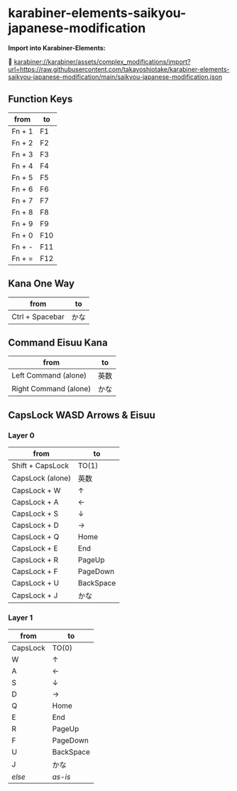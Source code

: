 # karabiner-elements-saikyou-japanese-modification

**Import into Karabiner-Elements:**

🔗 <karabiner://karabiner/assets/complex_modifications/import?url=https://raw.githubusercontent.com/takayoshiotake/karabiner-elements-saikyou-japanese-modification/main/saikyou-japanese-modification.json>

## Function Keys

| from | to |
| - | - |
| Fn + 1 | F1 |
| Fn + 2 | F2 |
| Fn + 3 | F3 |
| Fn + 4 | F4 |
| Fn + 5 | F5 |
| Fn + 6 | F6 |
| Fn + 7 | F7 |
| Fn + 8 | F8 |
| Fn + 9 | F9 |
| Fn + 0 | F10 |
| Fn + - | F11 |
| Fn + = | F12 |

## Kana One Way

| from | to |
| - | - |
| Ctrl + Spacebar | かな |

## Command Eisuu Kana

| from | to |
| - | - |
| Left Command (alone) | 英数 |
| Right Command (alone) | かな |

## CapsLock WASD Arrows & Eisuu

### Layer 0

| from | to |
| - | - |
| Shift + CapsLock | TO(1) |
| CapsLock (alone) | 英数 |
| CapsLock + W | ↑ |
| CapsLock + A | ← |
| CapsLock + S | ↓ |
| CapsLock + D | → |
| CapsLock + Q | Home |
| CapsLock + E | End |
| CapsLock + R | PageUp |
| CapsLock + F | PageDown |
| CapsLock + U | BackSpace |
| CapsLock + J | かな |

### Layer 1

| from | to |
| - | - |
| CapsLock | TO(0) |
| W | ↑ |
| A | ← |
| S | ↓ |
| D | → |
| Q | Home |
| E | End |
| R | PageUp |
| F | PageDown |
| U | BackSpace |
| J | かな |
| *else* | *as-is* |
